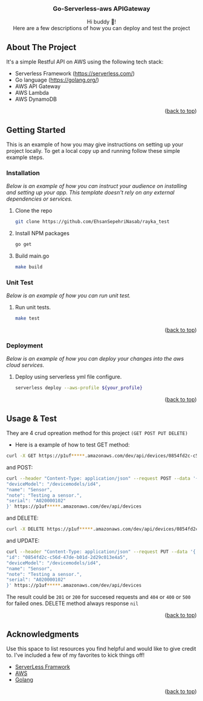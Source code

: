 <a name="readme-top"></a>

<!-- PROJECT LOGO -->
<br />
<div align="center">
 
  <h3 align="center">Go-Serverless-aws APIGateway</h3>

  <p align="center">
    Hi buddy 👋! <br /> Here are a few descriptions of how you can deploy and test the project
    <br />
  </p>
</div>

<!-- ABOUT THE PROJECT -->
## About The Project


It's a simple Restful API on AWS using the following tech stack:
* Serverless Framework (https://serverless.com/)
* Go language (https://golang.org/)
* AWS API Gateway
* AWS Lambda
* AWS DynamoDB
<p align="right">(<a href="#readme-top">back to top</a>)</p>


<!-- GETTING STARTED -->
## Getting Started

This is an example of how you may give instructions on setting up your project locally.
To get a local copy up and running follow these simple example steps.


### Installation

_Below is an example of how you can instruct your audience on installing and setting up your app. This template doesn't rely on any external dependencies or services._

1. Clone the repo
   ```sh
   git clone https://github.com/EhsanSepehriNasab/rayka_test
   ```
2. Install NPM packages
   ```sh
   go get
   ```
 3. Build main.go
    ```sh
    make build
     ```
### Unit Test
_Below is an example of how you can run unit test._

1. Run unit tests.
   ```sh
   make test
   ```

<p align="right">(<a href="#readme-top">back to top</a>)</p>


### Deployment
_Below is an example of how you can deploy your changes into the aws cloud services._

1. Deploy using serverless yml file configure.
   ```sh
   serverless deploy --aws-profile ${your_profile}
   ```

<p align="right">(<a href="#readme-top">back to top</a>)</p>


## Usage & Test

They are 4 crud opreation method for this project `(GET POST PUT DELETE)` 

* Here is a example of how to test GET method: 
```sh
curl -X GET https://p1uf*****.amazonaws.com/dev/api/devices/0854fd2c-c56d-47de-b01d-2d29c013e4a5
```
and POST: 

```sh
curl --header "Content-Type: application/json" --request POST --data '{
"deviceModel": "/devicemodels/id4",
"name": "Sensor",
"note": "Testing a sensor.",
"serial": "A020000102"
}' https://p1uf*****.amazonaws.com/dev/api/devices
```

and DELETE: 
```sh
curl -X DELETE https://p1uf*****.amazonaws.com/dev/api/devices/0854fd2c-c56d-47de-b01d-2d29c013e4a5
```
and UPDATE: 
```sh
curl --header "Content-Type: application/json" --request PUT --data '{
"id": "0854fd2c-c56d-47de-b01d-2d29c013e4a5",
"deviceModel": "/devicemodels/id4",
"name": "Sensor",
"note": "Testing a sensor.",
"serial": "A020000102"
}' https://p1uf*****.amazonaws.com/dev/api/devices
```

The result could be `201` or `200` for succesed requests and `404` or `400` or `500` for failed ones.
DELETE method always response `nil`
<p align="right">(<a href="#readme-top">back to top</a>)</p>


## Acknowledgments

Use this space to list resources you find helpful and would like to give credit to. I've included a few of my favorites to kick things off!

* [ServerLess Framwork](https://www.serverless.com/)
* [AWS](https://aws.amazon.com/)
* [Golang](https://golang.google.cn/)

<p align="right">(<a href="#readme-top">back to top</a>)</p>

